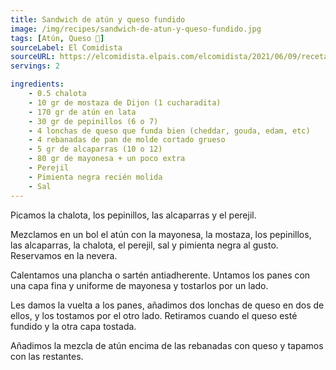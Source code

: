```yaml
---
title: Sandwich de atún y queso fundido
image: /img/recipes/sandwich-de-atun-y-queso-fundido.jpg
tags: [Atún, Queso 🧀]
sourceLabel: El Comidista
sourceURL: https://elcomidista.elpais.com/elcomidista/2021/06/09/receta/1623262866_009999.html
servings: 2

ingredients:
    - 0.5 chalota
    - 10 gr de mostaza de Dijon (1 cucharadita)
    - 170 gr de atún en lata
    - 30 gr de pepinillos (6 o 7)
    - 4 lonchas de queso que funda bien (cheddar, gouda, edam, etc)
    - 4 rebanadas de pan de molde cortado grueso
    - 5 gr de alcaparras (10 o 12)
    - 80 gr de mayonesa + un poco extra
    - Perejil
    - Pimienta negra recién molida
    - Sal
---
```


Picamos la chalota, los pepinillos, las alcaparras y el perejil.

Mezclamos en un bol el atún con la mayonesa, la mostaza, los pepinillos, las
alcaparras, la chalota, el perejil, sal y pimienta negra al gusto. Reservamos
en la nevera.

Calentamos una plancha o sartén antiadherente. Untamos los panes con una capa
fina y uniforme de mayonesa y tostarlos por un lado.

Les damos la vuelta a los panes, añadimos dos lonchas de queso en dos de ellos,
y los tostamos por el otro lado. Retiramos cuando el queso esté fundido y la
otra capa tostada.

Añadimos la mezcla de atún encima de las rebanadas con queso y tapamos con las
restantes.
